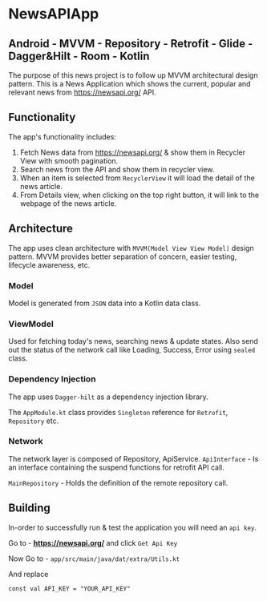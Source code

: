 # NewsAPIApp
## Android - MVVM - Repository - Retrofit - Glide - Dagger&Hilt - Room - Kotlin
The purpose of this news project is to follow up MVVM architectural design pattern. This is a News Application which shows the current, popular and relevant news from https://newsapi.org/ API. 

## Functionality
The app's functionality includes:
1. Fetch News data from https://newsapi.org/ & show them in Recycler View with smooth pagination.
2. Search news from the API and show them in recycler view.
3. When an item is selected from `RecyclerView` it will load the detail of the news article.
4. From Details view, when clicking on the top right button, it will link to the webpage of the news article.

## Architecture
The app uses clean architecture with `MVVM(Model View View Model)` design pattern. 
MVVM provides better separation of concern, easier testing, lifecycle awareness, etc.

### Model
Model is generated from `JSON` data into a Kotlin data class.

### ViewModel
Used for fetching today's news, searching news & update states. Also send out the status of the network call like Loading, Success, Error using `sealed` class.

### Dependency Injection
The app uses `Dagger-hilt` as a dependency injection library.

The `AppModule.kt` class provides  `Singleton` reference for `Retrofit`, `Repository` etc.

### Network
The network layer is composed of Repository, ApiService.
`ApiInterface` - Is an interface containing the suspend functions for retrofit API call.

`MainRepository` - Holds the definition of the remote repository call.

## Building

In-order to successfully run & test the application you will need an `api key`.

Go to - **https://newsapi.org/**  and click `Get Api Key`

Now Go to - `app/src/main/java/dat/extra/Utils.kt`

And replace

`const val API_KEY = "YOUR_API_KEY"`
